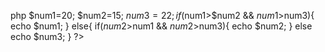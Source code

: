 php $num1=20; $num2=15; $num3=22; if($num1>$num2 && $num1>$num3){ echo $num1; } else{ if($num2>$num1 && $num2>$num3){ echo $num2; } else echo $num3; } ?>
